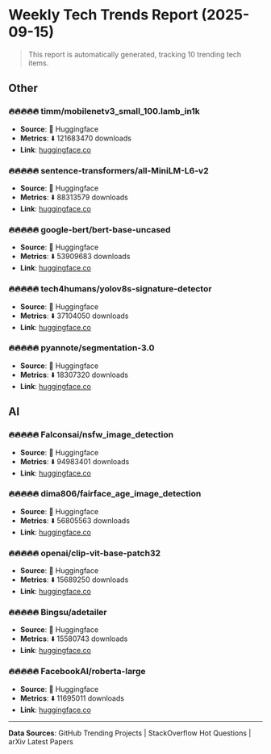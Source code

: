 # Weekly Tech Trends Report (2025-09-15)

> This report is automatically generated, tracking 10 trending tech items.


## Other 

### 🔥🔥🔥🔥🔥 timm/mobilenetv3_small_100.lamb_in1k

- **Source**: 🔗 Huggingface
- **Metrics**: ⬇️ 121683470 downloads
- **Link**: [huggingface.co](https://huggingface.co/timm/mobilenetv3_small_100.lamb_in1k)


### 🔥🔥🔥🔥🔥 sentence-transformers/all-MiniLM-L6-v2

- **Source**: 🔗 Huggingface
- **Metrics**: ⬇️ 88313579 downloads
- **Link**: [huggingface.co](https://huggingface.co/sentence-transformers/all-MiniLM-L6-v2)


### 🔥🔥🔥🔥🔥 google-bert/bert-base-uncased

- **Source**: 🔗 Huggingface
- **Metrics**: ⬇️ 53909683 downloads
- **Link**: [huggingface.co](https://huggingface.co/google-bert/bert-base-uncased)


### 🔥🔥🔥🔥🔥 tech4humans/yolov8s-signature-detector

- **Source**: 🔗 Huggingface
- **Metrics**: ⬇️ 37104050 downloads
- **Link**: [huggingface.co](https://huggingface.co/tech4humans/yolov8s-signature-detector)


### 🔥🔥🔥🔥🔥 pyannote/segmentation-3.0

- **Source**: 🔗 Huggingface
- **Metrics**: ⬇️ 18307320 downloads
- **Link**: [huggingface.co](https://huggingface.co/pyannote/segmentation-3.0)


## AI 

### 🔥🔥🔥🔥🔥 Falconsai/nsfw_image_detection

- **Source**: 🔗 Huggingface
- **Metrics**: ⬇️ 94983401 downloads
- **Link**: [huggingface.co](https://huggingface.co/Falconsai/nsfw_image_detection)


### 🔥🔥🔥🔥🔥 dima806/fairface_age_image_detection

- **Source**: 🔗 Huggingface
- **Metrics**: ⬇️ 56805563 downloads
- **Link**: [huggingface.co](https://huggingface.co/dima806/fairface_age_image_detection)


### 🔥🔥🔥🔥🔥 openai/clip-vit-base-patch32

- **Source**: 🔗 Huggingface
- **Metrics**: ⬇️ 15689250 downloads
- **Link**: [huggingface.co](https://huggingface.co/openai/clip-vit-base-patch32)


### 🔥🔥🔥🔥🔥 Bingsu/adetailer

- **Source**: 🔗 Huggingface
- **Metrics**: ⬇️ 15580743 downloads
- **Link**: [huggingface.co](https://huggingface.co/Bingsu/adetailer)


### 🔥🔥🔥🔥🔥 FacebookAI/roberta-large

- **Source**: 🔗 Huggingface
- **Metrics**: ⬇️ 11695011 downloads
- **Link**: [huggingface.co](https://huggingface.co/FacebookAI/roberta-large)



---

**Data Sources**: GitHub Trending Projects | StackOverflow Hot Questions | arXiv Latest Papers